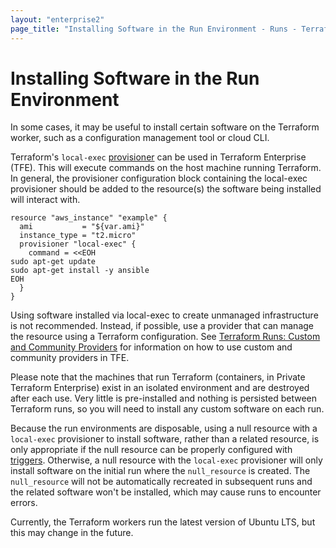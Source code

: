 ```yaml
---
layout: "enterprise2"
page_title: "Installing Software in the Run Environment - Runs - Terraform Enterprise"
---
```


#  Installing Software in the Run Environment

In some cases, it may be useful to install certain software on the Terraform worker,
such as a configuration management tool or cloud CLI.

Terraform's `local-exec` [provisioner](/docs/provisioners/local-exec.html) can be used in Terraform Enterprise (TFE). This will execute commands on the host machine running Terraform. In general, the provisioner configuration block containing the local-exec provisioner should be added to the resource(s) the software being installed will interact with.

```hcl
resource "aws_instance" "example" {
  ami           = "${var.ami}"
  instance_type = "t2.micro"
  provisioner "local-exec" {
    command = <<EOH
sudo apt-get update
sudo apt-get install -y ansible
EOH
  }
}
```

Using software installed via local-exec to create unmanaged infrastructure is not recommended. Instead, if possible, use a provider that can manage the resource using a Terraform configuration. See [Terraform Runs: Custom and Community Providers](index.html#custom-and-community-providers) for information on how to use custom and community providers in TFE.

Please note that the machines that run Terraform (containers, in Private Terraform Enterprise) exist in an isolated environment and are destroyed after each use. Very little is pre-installed and nothing is persisted between Terraform runs, so you will need to install any custom software on each run.

Because the run environments are disposable, using a null resource with a `local-exec` provisioner to install software, rather than a related resource, is only appropriate if the null resource can be properly configured with [triggers](/docs/provisioners/null_resource.html#example-usage). Otherwise, a null resource with the `local-exec` provisioner will only install software on the initial run where the `null_resource` is created. The `null_resource` will not be automatically recreated in subsequent runs and the related software won't be installed, which may cause runs to encounter errors.

Currently, the Terraform workers run the latest version of Ubuntu LTS, but this may change in the future.